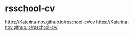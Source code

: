 # rsschool-cv
https://Katerina-nov.github.io/rsschool-cv/cv
https://Katerina-nov.github.io/rsschool-cv/
